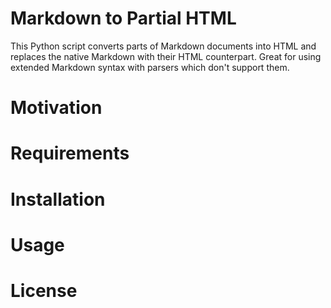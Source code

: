 # Markdown to Partial HTML

This Python script converts parts of Markdown documents into HTML and replaces the native Markdown with their HTML counterpart. Great for using extended Markdown syntax with parsers which don't support them.

# Motivation
<!-- TODO -->

# Requirements
<!-- TODO -->

# Installation
<!-- TODO -->

# Usage
<!-- TODO including some extension mechanism -->

# License
<!-- TODO -->

